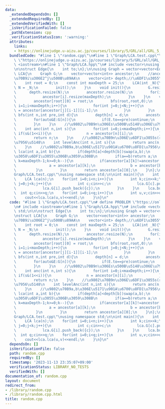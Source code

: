 ```yaml
---
data:
  _extendedDependsOn: []
  _extendedRequiredBy: []
  _extendedVerifiedWith: []
  _isVerificationFailed: false
  _pathExtension: cpp
  _verificationStatusIcon: ':warning:'
  attributes:
    links:
    - https://onlinejudge.u-aizu.ac.jp/courses/library/5/GRL/all/GRL_5_C
  bundledCode: "#line 1 \"random.cpp\"\n#line 1 \"Graph/LCA.test.cpp\"\n# define PROBLEM\
    \ \"https://onlinejudge.u-aizu.ac.jp/courses/library/5/GRL/all/GRL_5_C\"\n# include\
    \ <iostream>\n#line 1 \"Graph/LCA.hpp\"\n# include <vector>\nusing namespace std;\n\
    \n\nstruct Edge{\n    int to;\n};\n\nusing Graph = vector<vector<Edge>>;\n\nstruct\
    \ LCA{\n    Graph G;\n    vector<vector<int>> ancestor;\n    //ancestor[i][j]:=\u9802\
    \u70B9i\u306E2^j\u500B\u89AA\n    vector<int> depth;//\u6DF1\u3055\n    int N;\n\
    \    int root = 0;\n    const int maxDepth = 25;\n    LCA(int _N){\n        this->\
    \ N = _N;\n        init();\n    }\n    void init(){\n        G.resize(N);\n  \
    \      depth.resize(N);\n        ancestor.resize(N);\n        for(int i=0;i<N;i++){\n\
    \            ancestor[i].resize(maxDepth);\n        }\n    }\n    void build(){\n\
    \        ancestor[root][0] = root;\n        bfs(root,root,0);\n        for(int\
    \ i=1;i<maxDepth;i++){\n            for(int j=0;j<N;j++){\n                ancestor[j][i]\
    \ = ancestor[ancestor[j][i-1]][i-1];\n            }\n        }\n    }\n    void\
    \ bfs(int n,int pre,int d){\n        depth[n] = d;\n        ancestor[n][0] = pre;\n\
    \        for(auto&E:G[n]){\n            if(E.to==pre)continue;\n            bfs(E.to,n,d+1);\n\
    \        }\n    }\n    //\u9802\u70B9n\u306Es\u500B\u5148\u306E\u7956\u5148\n\
    \    int anc(int n,int s){\n        for(int i=0;i<maxDepth;i++){\n           \
    \ if(s&(1<<i)){\n                n = ancestor[n][i];\n            }\n        }\n\
    \        return n;\n    }\n    //\u9802\u70B9n\u306E\u6DF1\u3055s(root=0)\u306E\
    \u7956\u5148\n    int levelAnc(int n,int s){\n        return anc(n,depth[n]-s);\n\
    \    }\n    //\u9802\u70B9a,b\u306E\u5171\u901A\u6700\u8FD1\u7956\u5148\n    int\
    \ lca(int a,int b){\n        if(depth[a]<depth[b])swap(a,b);\n        a = levelAnc(a,depth[b]);//\u540C\
    \u3058\u6DF1\u3055\u306B\u3059\u308B\n        if(a==b)return a;\n        for(int\
    \ k=maxDepth-1;k>=0;k--){\n            if(ancestor[a][k]!=ancestor[b][k]){\n \
    \               a = ancestor[a][k];\n                b = ancestor[b][k];\n   \
    \         }\n        }\n        return ancestor[a][0];\n    }\n};\n#line 4 \"\
    Graph/LCA.test.cpp\"\nusing namespace std;\n\nint main(){\n    int n;cin>>n;\n\
    \    LCA lca(n);\n    for(int i=0;i<n;i++){\n        int k;cin>>k;\n        for(int\
    \ j=0;j<k;j++){\n            int c;cin>>c;\n            lca.G[c].push_back({i});\n\
    \            lca.G[i].push_back({c});\n        }\n    }\n    lca.build();\n  \
    \  int q;cin>>q;\n    for(int i=0;i<q;i++){\n        int u,v;cin>>u>>v;\n    \
    \    cout<<lca.lca(u,v)<<endl;\n    }\n}\n"
  code: "#line 1 \"Graph/LCA.test.cpp\"\n# define PROBLEM \"https://onlinejudge.u-aizu.ac.jp/courses/library/5/GRL/all/GRL_5_C\"\
    \n# include <iostream>\n#line 1 \"Graph/LCA.hpp\"\n# include <vector>\nusing namespace\
    \ std;\n\n\nstruct Edge{\n    int to;\n};\n\nusing Graph = vector<vector<Edge>>;\n\
    \nstruct LCA{\n    Graph G;\n    vector<vector<int>> ancestor;\n    //ancestor[i][j]:=\u9802\
    \u70B9i\u306E2^j\u500B\u89AA\n    vector<int> depth;//\u6DF1\u3055\n    int N;\n\
    \    int root = 0;\n    const int maxDepth = 25;\n    LCA(int _N){\n        this->\
    \ N = _N;\n        init();\n    }\n    void init(){\n        G.resize(N);\n  \
    \      depth.resize(N);\n        ancestor.resize(N);\n        for(int i=0;i<N;i++){\n\
    \            ancestor[i].resize(maxDepth);\n        }\n    }\n    void build(){\n\
    \        ancestor[root][0] = root;\n        bfs(root,root,0);\n        for(int\
    \ i=1;i<maxDepth;i++){\n            for(int j=0;j<N;j++){\n                ancestor[j][i]\
    \ = ancestor[ancestor[j][i-1]][i-1];\n            }\n        }\n    }\n    void\
    \ bfs(int n,int pre,int d){\n        depth[n] = d;\n        ancestor[n][0] = pre;\n\
    \        for(auto&E:G[n]){\n            if(E.to==pre)continue;\n            bfs(E.to,n,d+1);\n\
    \        }\n    }\n    //\u9802\u70B9n\u306Es\u500B\u5148\u306E\u7956\u5148\n\
    \    int anc(int n,int s){\n        for(int i=0;i<maxDepth;i++){\n           \
    \ if(s&(1<<i)){\n                n = ancestor[n][i];\n            }\n        }\n\
    \        return n;\n    }\n    //\u9802\u70B9n\u306E\u6DF1\u3055s(root=0)\u306E\
    \u7956\u5148\n    int levelAnc(int n,int s){\n        return anc(n,depth[n]-s);\n\
    \    }\n    //\u9802\u70B9a,b\u306E\u5171\u901A\u6700\u8FD1\u7956\u5148\n    int\
    \ lca(int a,int b){\n        if(depth[a]<depth[b])swap(a,b);\n        a = levelAnc(a,depth[b]);//\u540C\
    \u3058\u6DF1\u3055\u306B\u3059\u308B\n        if(a==b)return a;\n        for(int\
    \ k=maxDepth-1;k>=0;k--){\n            if(ancestor[a][k]!=ancestor[b][k]){\n \
    \               a = ancestor[a][k];\n                b = ancestor[b][k];\n   \
    \         }\n        }\n        return ancestor[a][0];\n    }\n};\n#line 4 \"\
    Graph/LCA.test.cpp\"\nusing namespace std;\n\nint main(){\n    int n;cin>>n;\n\
    \    LCA lca(n);\n    for(int i=0;i<n;i++){\n        int k;cin>>k;\n        for(int\
    \ j=0;j<k;j++){\n            int c;cin>>c;\n            lca.G[c].push_back({i});\n\
    \            lca.G[i].push_back({c});\n        }\n    }\n    lca.build();\n  \
    \  int q;cin>>q;\n    for(int i=0;i<q;i++){\n        int u,v;cin>>u>>v;\n    \
    \    cout<<lca.lca(u,v)<<endl;\n    }\n}\n"
  dependsOn: []
  isVerificationFile: false
  path: random.cpp
  requiredBy: []
  timestamp: '2023-11-13 23:35:07+09:00'
  verificationStatus: LIBRARY_NO_TESTS
  verifiedWith: []
documentation_of: random.cpp
layout: document
redirect_from:
- /library/random.cpp
- /library/random.cpp.html
title: random.cpp
---
```

